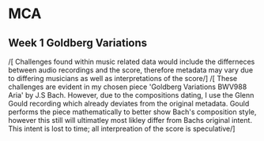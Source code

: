 # MCA
## Week 1 Goldberg Variations
/[ Challenges found within music related data would include the differneces between audio recordings and the score, therefore metadata may vary due to differing musicians as well as interpretations of the score/]
/[ These challenges are evident in my chosen piece 'Goldberg Variations BWV988 Aria' by J.S Bach. However, due to the compositions dating, I use the Glenn Gould recording which already deviates from the original metadata. Gould performs the piece mathematically to better show Bach's composition style, however this still will ultimatley most likley differ from Bachs original intent. This intent is lost to time; all interpreation of the score is speculative/]
